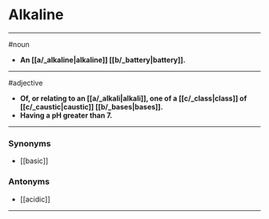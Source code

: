# Alkaline
---
#noun
- **An [[a/_alkaline|alkaline]] [[b/_battery|battery]].**
---
#adjective
- **Of, or relating to an [[a/_alkali|alkali]], one of a [[c/_class|class]] of [[c/_caustic|caustic]] [[b/_bases|bases]].**
- **Having a pH greater than 7.**
---
### Synonyms
- [[basic]]
### Antonyms
- [[acidic]]
---
